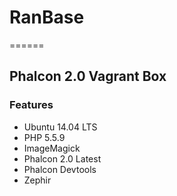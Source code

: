 # RanBase
======
## Phalcon 2.0 Vagrant Box

### Features
* Ubuntu 14.04 LTS
* PHP 5.5.9
* ImageMagick
* Phalcon 2.0 Latest
* Phalcon Devtools
* Zephir